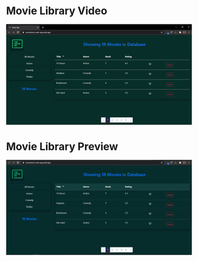 # Movie Library Video
![video](Movie-Library.gif)

# Movie Library Preview
![screenshot](Movies-Library.JPG)
